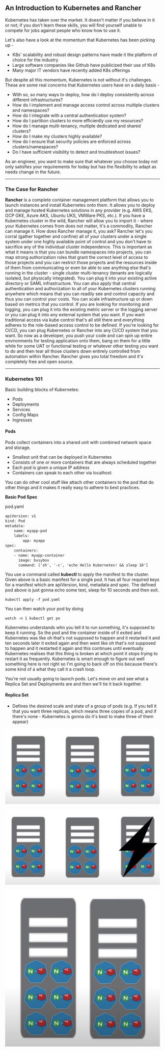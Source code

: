 ## An Introduction to Kubernetes and Rancher

Kubernetes has taken over the market. It doesn't matter if you believe in it or not; if you don't learn these skills, you will find yourself unable to compete for jobs against people who know how to use it.

Let's also have a look at the momentum that Kubernetes has been picking up -

* K8s' scalability and robust design patterns have made it the platform of choice for the industry
* Large software companies like Github have publicized their use of K8s
* Many major IT vendors have recently added K8s offerings

But despite all this momentum, Kubernetes is not without it's challenges. These are some real concerns that Kubernetes users have on a daily basis -

* With so, so many ways to deploy, how do I deploy consistently across different infrastructures?
* How do I implement and manage access control across multiple clusters and namespaces?
* How do I integrate with a central authentication system?
* How do I partition clusters to more efficiently use my resources?
* How do I manage multi-tenancy, multiple dedicated and shared clusters?
* How do I make my clusters highly available?
* How do I ensure that security policies are enforced across clusters/namespaces?
* Do I have sufficient visibility to detect and troubleshoot issues?

As an engineer, you want to make sure that whatever you choose today not only satisfies your requirements for today but has the flexibility to adapt as needs change in the future.

* * *

### The Case for Rancher

**Rancher** is a complete container management platform that allows you to launch instances and install Kubernetes onto them. It allows you to deploy and manage hosted Kubernetes solutions in any provider (e.g. AWS EKS, GCP GKE, Azure AKS, Ubuntu UKS, VMWare PKS, etc.). If you have a Kubernetes cluster in the wild, Rancher will allow you to import it - where your Kubernetes comes from does not matter, it's a commodity, Rancher can manage it. How does Rancher manage it, you ask? Rancher let's you corral (gather together and confine) all of your clusters under a single system under one highly available point of control and you don't have to sacrifice any of the individual cluster independence. This is important as what it means is that you can bundle namespaces into projects, you can map strong authorization roles that grant the correct level of access to those projects and you can restrict those projects and the resources inside of them from communicating or even be able to see anything else that's running in the cluster - single cluster multi-tenancy (tenants are logically isolated, but physically integrated). You can plug it into your existing active directory or SAML infrastructure. You can also apply that central authentication and authorization to all of your Kubernetes clusters running anywhere which means that you can readily see and control capacity and thus you can control your costs. You can scale infrastructure up or down based on metrics that you control. If you are looking for monitoring and logging, you can plug it into the existing metric server or the logging server or you can plug it into any external system that you want. If you want traditional access via kube control that's all still there and everything adheres to the role-based access control to be defined. If you're looking for CI/CD, you can plug Kubernetes or Rancher into any CI/CD system that you want. So now as a developer, you push your code and can spin up entire environments for testing application onto them, bang on them for a little while for some UAT or functional testing or whatever other testing you want to do and then tear all those clusters down entirely controlled from automation within Rancher. Rancher gives you total freedom and it's completely free and open source.

* * *

### Kubernetes 101

Basic building blocks of Kubernetes:

* Pods
* Deployments
* Services
* Config Maps
* Ingresses

#### Pods

Pods collect containers into a shared unit with combined network space and storage.

* Smallest unit that can be deployed in Kubernetes
* Consists of one or more containers that are always scheduled together
* Each pod is given a unique IP address
* Containers can speak to each other via localhost

You can do other cool stuff like attach other containers to the pod that do other things and it makes it really easy to adhere to best practices.

**Basic Pod Spec**

pod.yaml

```
apiVersion: v1
kind: Pod
metadata:
    name: myapp-pod
    labels:
        app: myapp
spec:
    containers:
    - name: myapp-container
      image: busybox
      command: ['sh', '-c', 'echo Hello Kubernetes! && sleep 10']
```

You use a command called **kubectl** to apply the manifest to the cluster. Given above is a basic manifest for a single pod. It has all four required keys for a manifest which are apiVersion, kind, metadata and spec. The defined pod above is just gonna echo some text, sleep for 10 seconds and then exit.

```
kubectl apply -f pod.yaml
```

You can then watch your pod by doing

```
watch -n 1 kubectl get po
```

Kubernetes understands whn you tell it to run something, it's supposed to keep it running. So the pod and the container inside of it exited and Kubernetes was like oh that's not supposed to happen and it restarted it and ten seconds later it exited again and then went like oh that's not supposed to happen and it restarted it again and this continues until eventually Kubernetes realises that this thing is broken at which point it stops trying to restart it as frequently. Kubernetes is smart enough to figure out well something here is not right so I'm going to back off on this because there's some kind of a what they call it a crash loop.

You're not usually going to launch pods. Let's move on and see what a Replica Set and Deployments are and then we'll tie it back together.

#### Replica Set

* Defines the desired scale and state of a group of pods (e.g. If you tell it that you want three replicas, which means three copies of a pod, and if there's none - Kubernetes is gonna do it's best to make three of them appear)

![](/assets/images/replica.png)

![](/assets/images/replicadead.png)

![](/assets/images/desiredstate.png)